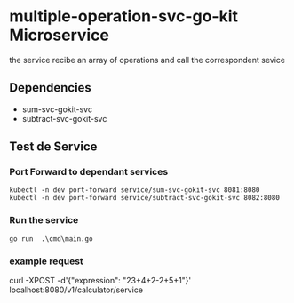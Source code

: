 # multiple-operation-svc-go-kit Microservice

the service recibe an array of operations and call the correspondent sevice

## Dependencies
- sum-svc-gokit-svc
- subtract-svc-gokit-svc

## Test de Service

### Port Forward to dependant services
```kubectl -n dev port-forward service/sum-svc-gokit-svc 8081:8080```  
```kubectl -n dev port-forward service/subtract-svc-gokit-svc 8082:8080```

### Run the service 
```
go run  .\cmd\main.go
```

### example request 

curl -XPOST -d'{"expression": "23+4+2-2+5+1"}' localhost:8080/v1/calculator/service

